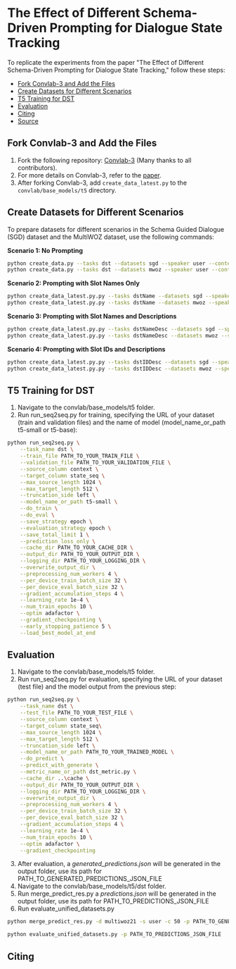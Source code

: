 # The Effect of Different Schema-Driven Prompting for Dialogue State Tracking

To replicate the experiments from the paper "The Effect of Different Schema-Driven Prompting for Dialogue State Tracking," follow these steps:

- [Fork Convlab-3 and Add the Files](#fork-convlab-3-and-add-the-files)
- [Create Datasets for Different Scenarios](#create-datasets-for-different-scenarios)
- [T5 Training for DST](#t5-training-for-dst)
- [Evaluation](#evaluation)
- [Citing](#citing)
- [Source](#source)

## Fork Convlab-3 and Add the Files

1. Fork the following repository: [Convlab-3](https://github.com/ConvLab/ConvLab-3) (Many thanks to all contributors).
2. For more details on Convlab-3, refer to the [paper](https://aclanthology.org/2023.emnlp-demo.9/).
3. After forking Convlab-3, add `create_data_latest.py` to the `convlab/base_models/t5` directory.

## Create Datasets for Different Scenarios

To prepare datasets for different scenarios in the Schema Guided Dialogue (SGD) dataset and the MultiWOZ dataset, use the following commands:

**Scenario 1: No Prompting**
```bash
python create_data.py --tasks dst --datasets sgd --speaker user --context_window_size 50
python create_data.py --tasks dst --datasets mwoz --speaker user --context_window_size 50
```

**Scenario 2: Prompting with Slot Names Only**
```bash
python create_data_latest.py.py --tasks dstName --datasets sgd --speaker user --context_window_size 50
python create_data_latest.py.py --tasks dstName --datasets mwoz --speaker user --context_window_size 50
```
**Scenario 3: Prompting with Slot Names and Descriptions**
```bash
python create_data_latest.py.py --tasks dstNameDesc --datasets sgd --speaker user --context_window_size 50
python create_data_latest.py.py --tasks dstNameDesc --datasets mwoz --speaker user --context_window_size 50
```
**Scenario 4: Prompting with Slot IDs and Descriptions**
```bash
python create_data_latest.py.py --tasks dstIDDesc --datasets sgd --speaker user --context_window_size 50
python create_data_latest.py.py --tasks dstIDDesc --datasets mwoz --speaker user --context_window_size 50
```
## T5 Training for DST
1. Navigate to the convlab/base_models/t5 folder.
3. Run run_seq2seq.py for training, specifying the URL of your dataset (train and validation files) and the name of model (model_name_or_path t5-small or t5-base):

```bash
python run_seq2seq.py \
    --task_name dst \
    --train_file PATH_TO_YOUR_TRAIN_FILE \
    --validation_file PATH_TO_YOUR_VALIDATION_FILE \
    --source_column context \
    --target_column state_seq \
    --max_source_length 1024 \
    --max_target_length 512 \
    --truncation_side left \
    --model_name_or_path t5-small \
    --do_train \
    --do_eval \
    --save_strategy epoch \
    --evaluation_strategy epoch \
    --save_total_limit 1 \
    --prediction_loss_only \
    --cache_dir PATH_TO_YOUR_CACHE_DIR \
    --output_dir PATH_TO_YOUR_OUTPUT_DIR \
    --logging_dir PATH_TO_YOUR_LOGGING_DIR \
    --overwrite_output_dir \
    --preprocessing_num_workers 4 \
    --per_device_train_batch_size 32 \
    --per_device_eval_batch_size 32 \
    --gradient_accumulation_steps 4 \
    --learning_rate 1e-4 \
    --num_train_epochs 10 \
    --optim adafactor \
    --gradient_checkpointing \
    --early_stopping_patience 5 \
    --load_best_model_at_end


```
## Evaluation

1. Navigate to the convlab/base_models/t5 folder.
2. Run run_seq2seq.py for evaluation, specifying the URL of your dataset (test file) and the model output from the previous step:
   
```bash
python run_seq2seq.py \
    --task_name dst \
    --test_file PATH_TO_YOUR_TEST_FILE \
    --source_column context \
    --target_column state_seq\
    --max_source_length 1024 \
    --max_target_length 512 \
    --truncation_side left \
    --model_name_or_path PATH_TO_YOUR_TRAINED_MODEL \
    --do_predict \
    --predict_with_generate \
    --metric_name_or_path dst_metric.py \
    --cache_dir ..\cache \
    --output_dir PATH_TO_YOUR_OUTPUT_DIR \
    --logging_dir PATH_TO_YOUR_LOGGING_DIR \
    --overwrite_output_dir \
    --preprocessing_num_workers 4 \
    --per_device_train_batch_size 32 \
    --per_device_eval_batch_size 32 \
    --gradient_accumulation_steps 4 \
    --learning_rate 1e-4 \
    --num_train_epochs 10 \
    --optim adafactor \
    --gradient_checkpointing


```

3. After evaluation, a *generated_predictions.json* will be generated in the output folder, use its path for PATH_TO_GENERATED_PREDICTIONS_JSON_FILE
4. Navigate to the convlab/base_models/t5/dst folder.
5. Run merge_predict_res.py a *predictions.json* will be generated in the output folder, use its path for PATH_TO_PREDICTIONS_JSON_FILE
7. Run evaluate_unified_datasets.py
   
```bash
python merge_predict_res.py -d multiwoz21 -s user -c 50 -p PATH_TO_GENERATED_PREDICTIONS_JSON_FILE

python evaluate_unified_datasets.py -p PATH_TO_PREDICTIONS_JSON_FILE

```
## Citing

